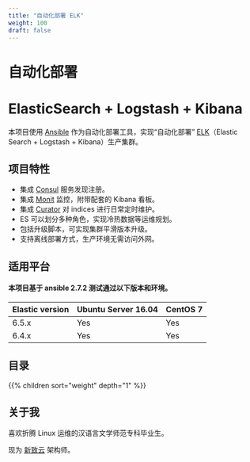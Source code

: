```yaml
---
title: "自动化部署 ELK"
weight: 100
draft: false
---
```


# 自动化部署
# ElasticSearch + Logstash + Kibana

本项目使用 [Ansible](https://www.ansible.com/) 作为自动化部署工具，实现“自动化部署” [ELK](https://www.elastic.co/)（Elastic Search + Logstash + Kibana）生产集群。

## 项目特性

* 集成 [Consul](https://www.consul.io/) 服务发现注册。
* 集成 [Monit](https://mmonit.com/monit/) 监控，附带配套的 Kibana 看板。
* 集成 [Curator](https://www.elastic.co/guide/en/elasticsearch/client/curator/current/index.html) 对 indices 进行日常定时维护。
* ES 可以划分多种角色，实现冷热数据等运维规划。
* 包括升级脚本，可实现集群平滑版本升级。
* 支持离线部署方式，生产环境无需访问外网。

## 适用平台
#### 本项目基于 ansible 2.7.2 测试通过以下版本和环境。

| Elastic version | Ubuntu Server 16.04 | CentOS 7 |
| --------------- | ------------------- | -------- |
| 6.5.x           | Yes                 | Yes      |
| 6.4.x           | Yes                 | Yes      |

## 目录
{{% children sort="weight" depth="1" %}}

## 关于我

喜欢折腾 Linux 运维的汉语言文学师范专科毕业生。

现为 [新致云](https://cloud.newtouch.com/) 架构师。
